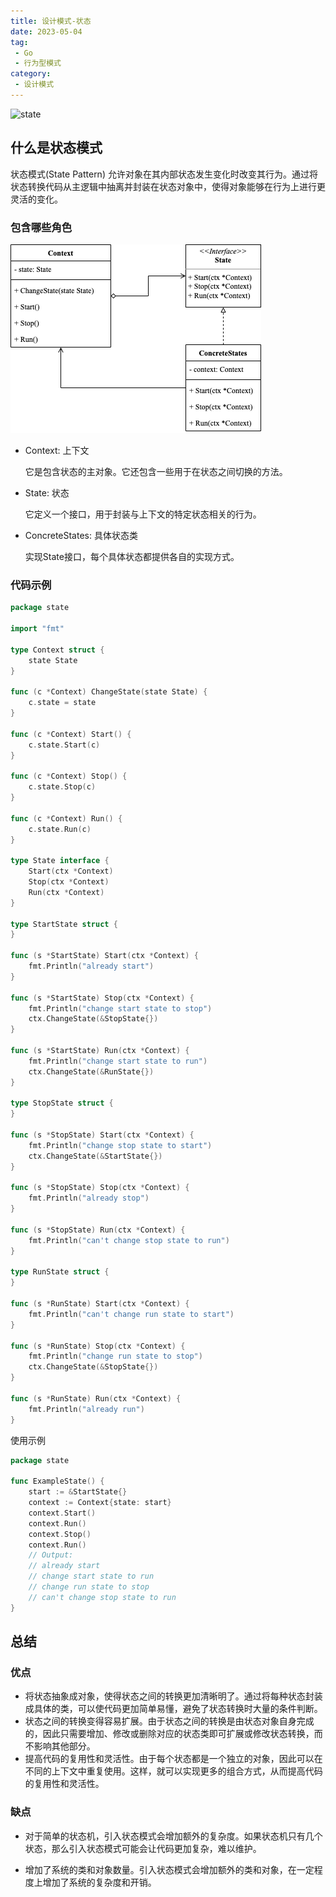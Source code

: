 ```yaml
---
title: 设计模式-状态
date: 2023-05-04
tag:
 - Go
 - 行为型模式
category:
 - 设计模式
---
```


![state](https://refactoringguru.cn/images/patterns/content/state/state-zh-2x.png)

<!-- more -->

## 什么是状态模式

状态模式(State Pattern) 允许对象在其内部状态发生变化时改变其行为。通过将状态转换代码从主逻辑中抽离并封装在状态对象中，使得对象能够在行为上进行更灵活的变化。

### 包含哪些角色

![state](../images/state.png)

- Context: 上下文

  它是包含状态的主对象。它还包含一些用于在状态之间切换的方法。

- State: 状态

  它定义一个接口，用于封装与上下文的特定状态相关的行为。

- ConcreteStates: 具体状态类

  实现State接口，每个具体状态都提供各自的实现方式。

### 代码示例

```go
package state

import "fmt"

type Context struct {
	state State
}

func (c *Context) ChangeState(state State) {
	c.state = state
}

func (c *Context) Start() {
	c.state.Start(c)
}

func (c *Context) Stop() {
	c.state.Stop(c)
}

func (c *Context) Run() {
	c.state.Run(c)
}

type State interface {
	Start(ctx *Context)
	Stop(ctx *Context)
	Run(ctx *Context)
}

type StartState struct {
}

func (s *StartState) Start(ctx *Context) {
	fmt.Println("already start")
}

func (s *StartState) Stop(ctx *Context) {
	fmt.Println("change start state to stop")
	ctx.ChangeState(&StopState{})
}

func (s *StartState) Run(ctx *Context) {
	fmt.Println("change start state to run")
	ctx.ChangeState(&RunState{})
}

type StopState struct {
}

func (s *StopState) Start(ctx *Context) {
	fmt.Println("change stop state to start")
	ctx.ChangeState(&StartState{})
}

func (s *StopState) Stop(ctx *Context) {
	fmt.Println("already stop")
}

func (s *StopState) Run(ctx *Context) {
	fmt.Println("can't change stop state to run")
}

type RunState struct {
}

func (s *RunState) Start(ctx *Context) {
	fmt.Println("can't change run state to start")
}

func (s *RunState) Stop(ctx *Context) {
	fmt.Println("change run state to stop")
	ctx.ChangeState(&StopState{})
}

func (s *RunState) Run(ctx *Context) {
	fmt.Println("already run")
}
```

使用示例

```go
package state

func ExampleState() {
	start := &StartState{}
	context := Context{state: start}
	context.Start()
	context.Run()
	context.Stop()
	context.Run()
	// Output:
	// already start
	// change start state to run
	// change run state to stop
	// can't change stop state to run
}
```

## 总结

### 优点

- 将状态抽象成对象，使得状态之间的转换更加清晰明了。通过将每种状态封装成具体的类，可以使代码更加简单易懂，避免了状态转换时大量的条件判断。
- 状态之间的转换变得容易扩展。由于状态之间的转换是由状态对象自身完成的，因此只需要增加、修改或删除对应的状态类即可扩展或修改状态转换，而不影响其他部分。
- 提高代码的复用性和灵活性。由于每个状态都是一个独立的对象，因此可以在不同的上下文中重复使用。这样，就可以实现更多的组合方式，从而提高代码的复用性和灵活性。

### 缺点

- 对于简单的状态机，引入状态模式会增加额外的复杂度。如果状态机只有几个状态，那么引入状态模式可能会让代码更加复杂，难以维护。

- 增加了系统的类和对象数量。引入状态模式会增加额外的类和对象，在一定程度上增加了系统的复杂度和开销。
  